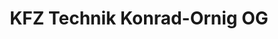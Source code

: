 ---
title: "KFZ Technik Konrad-Ornig OG"
url: /kalsdorf-bei-graz/kfz-technik-konrad-ornig-og/
shop: Autowerkstatt
---